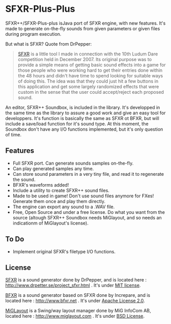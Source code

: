 SFXR-Plus-Plus
==============

SFXR++/SFXR-Plus-plus isJava port of SFXR engine, with new features.
It's made to generate on-the-fly sounds from given parameters or given files during program execution.

But what is SFXR?
Quote from DrPepper:
> [SFXR] is a little tool I made in connection with the 10th Ludum Dare competition held in December 2007. Its original purpose was to provide a simple means of getting basic sound effects into a game for those people who were working hard to get their entries done within the 48 hours and didn't have time to spend looking for suitable ways of doing this. The idea was that they could just hit a few buttons in this application and get some largely randomized effects that were custom in the sense that the user could accept/reject each proposed sound.

An editor, SFXR++ Soundbox, is included in the library. It's developped in the same time as the library to assure a good work and give an easy tool for developpers. It's function is basically the same as SFXR ot BFXR, but will include a save/load function for it's sound type. At this moment, the Soundbox don't have any I/O functions implemented, but it's only question of time.

Features
--------

- Full SFXR port. Can generate sounds samples on-the-fly.
- Can play generated samples any time.
- Can store sound parameters in a very tiny file, and read it to regenerate the sound.
- BFXR's waveforms added!
- Include a utility to create SFXR++ sound files.
- Made to be used in game! Don't use sound files anymore for FXes! Generate them once and play them directly.
- The engine can export any sound to a .WAV file.
- Free, Open Source and under a free license. Do what you want from the source (altough SFXR++ Soundbox needs MiGlayout, and so needs an indicationm of MiGlayout's license).

To Do
-----

- Implement original SFXR's filetype I/O functions.

License
-------

[SFXR][sfxr] is a sound generator done by DrPepper, and is located here : http://www.drpetter.se/project_sfxr.html . It's under [MIT license][mitlicense].

[BFXR][bfxr] is a sound generator based on SFXR done by Increpare, and is located here : http://www.bfxr.net . It's under [Apache License 2.0][apachelicense].

[MiGLayout][miglayout] is a Swing/way layout manager done by MiG InfoCom AB, located here : http://www.miglayout.com . It's under [BSD License][bsdlicense].


[sfxr]: http://www.drpetter.se/project_sfxr.html
[bfxr]: http://www.bfxr.net
[miglayout]: http://www.miglayout.com

[mitlicense]: http://opensource.org/licenses/mit-license.php
[apachelicense]: http://www.apache.org/licenses/LICENSE-2.0.html
[bsdlicense]: http://www.migcalendar.com/miglayout/versions/4.0/license.txt